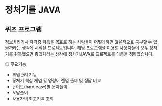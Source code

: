 # 정처기를 JAVA
## 퀴즈 프로그램
정보처리기사 자격증 취득을 목표로 하는 사람들이 어떻게하면 효율적으로 공부할 수 있을까라는 생각에 시작된 프로젝트입니다.
해당 프로그램을 이용한 사용자들이 모두 정처기를 취득했으면 좋겠다라는 생각에 정처기JAVA로 프로젝트를 이름을 정하였습니다.

◎ 주요기능
- 회원관리 기능
- 정처기 핵심 개념 및 명령어 랜덤 출제 및 정답 비교
- 난이도(hard,easy)별 문제풀이
- 오답풀이
- 사용자의 최고기록 조회
  

